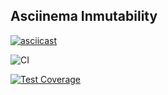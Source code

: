 ##  Asciinema Inmutability

[![asciicast](https://asciinema.org/a/lwYEFtKE5DvF3iBj6ubX7FUbr.svg)](https://asciinema.org/a/lwYEFtKE5DvF3iBj6ubX7FUbr)


![CI](https://github.com/jcastiblancoc/fullstack-javascript-project-103/actions/workflows/ci.yml/badge.svg)

[![Test Coverage](https://api.codeclimate.com/v1/badges/c0735243af3e3221a3b4/test_coverage)](https://codeclimate.com/github/jcastiblancoc/fullstack-javascript-project-103/test_coverage)